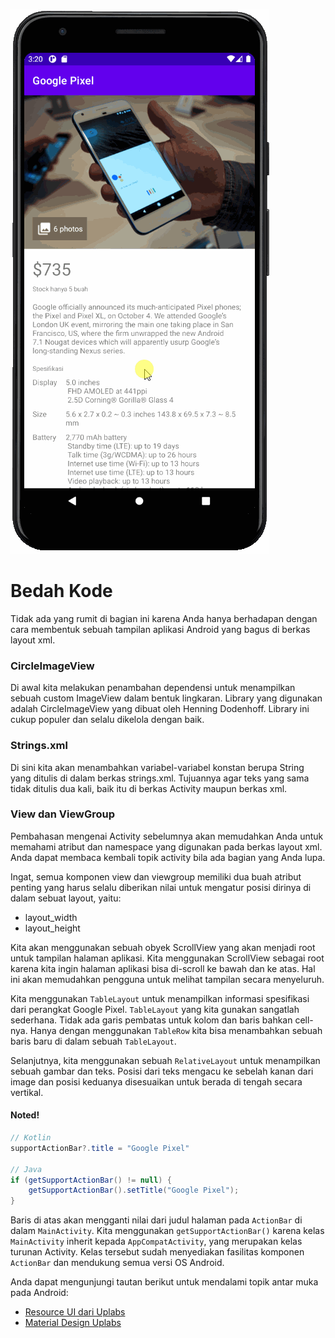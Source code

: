 ![This App!](assets/goal.gif)

# Bedah Kode
Tidak ada yang rumit di bagian ini karena Anda hanya berhadapan dengan cara membentuk sebuah tampilan aplikasi Android yang bagus di berkas layout xml.

### CircleImageView
Di awal kita melakukan penambahan dependensi untuk menampilkan sebuah custom ImageView dalam bentuk lingkaran. Library yang digunakan adalah CircleImageView yang dibuat oleh Henning Dodenhoff. Library ini cukup populer dan selalu dikelola dengan baik.

### Strings.xml
Di sini kita akan menambahkan variabel-variabel konstan berupa String yang ditulis di dalam berkas strings.xml. Tujuannya agar teks yang sama tidak ditulis dua kali, baik itu di berkas Activity maupun berkas xml.

### View dan ViewGroup
Pembahasan mengenai Activity sebelumnya akan memudahkan Anda untuk memahami atribut dan namespace yang digunakan pada berkas layout xml. Anda dapat membaca kembali topik activity bila ada bagian yang Anda lupa.

Ingat, semua komponen view dan viewgroup memiliki dua buah atribut penting yang harus selalu diberikan nilai untuk mengatur posisi dirinya di dalam sebuat layout, yaitu:

* layout_width
* layout_height

Kita akan menggunakan sebuah obyek ScrollView yang akan menjadi root untuk tampilan halaman aplikasi. Kita menggunakan ScrollView sebagai root karena kita ingin halaman aplikasi bisa di-scroll ke bawah dan ke atas. Hal ini akan memudahkan pengguna untuk melihat tampilan secara menyeluruh.

Kita menggunakan `TableLayout` untuk menampilkan informasi spesifikasi dari perangkat Google Pixel. `TableLayout` yang kita gunakan sangatlah sederhana. Tidak ada garis pembatas untuk kolom dan baris bahkan cell-nya.
Hanya dengan menggunakan `TableRow` kita bisa menambahkan sebuah baris baru di dalam sebuah `TableLayout`. 

Selanjutnya, kita menggunakan sebuah `RelativeLayout` untuk menampilkan sebuah gambar dan teks. Posisi dari teks mengacu ke sebelah kanan dari image dan posisi keduanya disesuaikan untuk berada di tengah secara vertikal.

#### Noted!
```java
// Kotlin
supportActionBar?.title = "Google Pixel"

// Java
if (getSupportActionBar() != null) {
    getSupportActionBar().setTitle("Google Pixel");
}
```

Baris di atas akan mengganti nilai dari judul halaman pada `ActionBar` di dalam `MainActivity`. Kita menggunakan `getSupportActionBar()` karena kelas `MainActivity` inherit kepada `AppCompatActivity`, yang merupakan kelas turunan Activity. Kelas tersebut sudah menyediakan fasilitas komponen `ActionBar` dan mendukung semua versi OS Android.

Anda dapat mengunjungi tautan berikut untuk mendalami topik antar muka pada Android:
* [Resource UI dari Uplabs](https://www.uplabs.com/)
* [Material Design Uplabs](https://material.uplabs.com/)